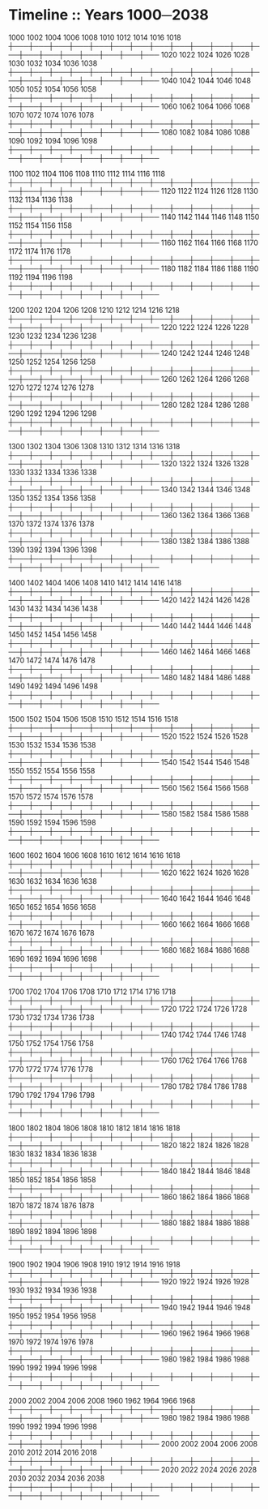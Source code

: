 # Timeline :: Years 1000─2038


1000    1002    1004    1006    1008    1010    1012    1014    1016    1018
┼───┼───┼───┼───┼───┼───┼───┼───┼───┼───┼───┼───┼───┼───┼───┼───┼───┼───┼───┼───
1020    1022    1024    1026    1028    1030    1032    1034    1036    1038
┼───┼───┼───┼───┼───┼───┼───┼───┼───┼───┼───┼───┼───┼───┼───┼───┼───┼───┼───┼───
1040    1042    1044    1046    1048    1050    1052    1054    1056    1058
┼───┼───┼───┼───┼───┼───┼───┼───┼───┼───┼───┼───┼───┼───┼───┼───┼───┼───┼───┼───
1060    1062    1064    1066    1068    1070    1072    1074    1076    1078
┼───┼───┼───┼───┼───┼───┼───┼───┼───┼───┼───┼───┼───┼───┼───┼───┼───┼───┼───┼───
1080    1082    1084    1086    1088    1090    1092    1094    1096    1098
┼───┼───┼───┼───┼───┼───┼───┼───┼───┼───┼───┼───┼───┼───┼───┼───┼───┼───┼───┼───

1100    1102    1104    1106    1108    1110    1112    1114    1116    1118
┼───┼───┼───┼───┼───┼───┼───┼───┼───┼───┼───┼───┼───┼───┼───┼───┼───┼───┼───┼───
1120    1122    1124    1126    1128    1130    1132    1134    1136    1138
┼───┼───┼───┼───┼───┼───┼───┼───┼───┼───┼───┼───┼───┼───┼───┼───┼───┼───┼───┼───
1140    1142    1144    1146    1148    1150    1152    1154    1156    1158
┼───┼───┼───┼───┼───┼───┼───┼───┼───┼───┼───┼───┼───┼───┼───┼───┼───┼───┼───┼───
1160    1162    1164    1166    1168    1170    1172    1174    1176    1178
┼───┼───┼───┼───┼───┼───┼───┼───┼───┼───┼───┼───┼───┼───┼───┼───┼───┼───┼───┼───
1180    1182    1184    1186    1188    1190    1192    1194    1196    1198
┼───┼───┼───┼───┼───┼───┼───┼───┼───┼───┼───┼───┼───┼───┼───┼───┼───┼───┼───┼───

1200    1202    1204    1206    1208    1210    1212    1214    1216    1218
┼───┼───┼───┼───┼───┼───┼───┼───┼───┼───┼───┼───┼───┼───┼───┼───┼───┼───┼───┼───
1220    1222    1224    1226    1228    1230    1232    1234    1236    1238
┼───┼───┼───┼───┼───┼───┼───┼───┼───┼───┼───┼───┼───┼───┼───┼───┼───┼───┼───┼───
1240    1242    1244    1246    1248    1250    1252    1254    1256    1258
┼───┼───┼───┼───┼───┼───┼───┼───┼───┼───┼───┼───┼───┼───┼───┼───┼───┼───┼───┼───
1260    1262    1264    1266    1268    1270    1272    1274    1276    1278
┼───┼───┼───┼───┼───┼───┼───┼───┼───┼───┼───┼───┼───┼───┼───┼───┼───┼───┼───┼───
1280    1282    1284    1286    1288    1290    1292    1294    1296    1298
┼───┼───┼───┼───┼───┼───┼───┼───┼───┼───┼───┼───┼───┼───┼───┼───┼───┼───┼───┼───

1300    1302    1304    1306    1308    1310    1312    1314    1316    1318
┼───┼───┼───┼───┼───┼───┼───┼───┼───┼───┼───┼───┼───┼───┼───┼───┼───┼───┼───┼───
1320    1322    1324    1326    1328    1330    1332    1334    1336    1338
┼───┼───┼───┼───┼───┼───┼───┼───┼───┼───┼───┼───┼───┼───┼───┼───┼───┼───┼───┼───
1340    1342    1344    1346    1348    1350    1352    1354    1356    1358
┼───┼───┼───┼───┼───┼───┼───┼───┼───┼───┼───┼───┼───┼───┼───┼───┼───┼───┼───┼───
1360    1362    1364    1366    1368    1370    1372    1374    1376    1378
┼───┼───┼───┼───┼───┼───┼───┼───┼───┼───┼───┼───┼───┼───┼───┼───┼───┼───┼───┼───
1380    1382    1384    1386    1388    1390    1392    1394    1396    1398
┼───┼───┼───┼───┼───┼───┼───┼───┼───┼───┼───┼───┼───┼───┼───┼───┼───┼───┼───┼───

1400    1402    1404    1406    1408    1410    1412    1414    1416    1418
┼───┼───┼───┼───┼───┼───┼───┼───┼───┼───┼───┼───┼───┼───┼───┼───┼───┼───┼───┼───
1420    1422    1424    1426    1428    1430    1432    1434    1436    1438
┼───┼───┼───┼───┼───┼───┼───┼───┼───┼───┼───┼───┼───┼───┼───┼───┼───┼───┼───┼───
1440    1442    1444    1446    1448    1450    1452    1454    1456    1458
┼───┼───┼───┼───┼───┼───┼───┼───┼───┼───┼───┼───┼───┼───┼───┼───┼───┼───┼───┼───
1460    1462    1464    1466    1468    1470    1472    1474    1476    1478
┼───┼───┼───┼───┼───┼───┼───┼───┼───┼───┼───┼───┼───┼───┼───┼───┼───┼───┼───┼───
1480    1482    1484    1486    1488    1490    1492    1494    1496    1498
┼───┼───┼───┼───┼───┼───┼───┼───┼───┼───┼───┼───┼───┼───┼───┼───┼───┼───┼───┼───

1500    1502    1504    1506    1508    1510    1512    1514    1516    1518
┼───┼───┼───┼───┼───┼───┼───┼───┼───┼───┼───┼───┼───┼───┼───┼───┼───┼───┼───┼───
1520    1522    1524    1526    1528    1530    1532    1534    1536    1538
┼───┼───┼───┼───┼───┼───┼───┼───┼───┼───┼───┼───┼───┼───┼───┼───┼───┼───┼───┼───
1540    1542    1544    1546    1548    1550    1552    1554    1556    1558
┼───┼───┼───┼───┼───┼───┼───┼───┼───┼───┼───┼───┼───┼───┼───┼───┼───┼───┼───┼───
1560    1562    1564    1566    1568    1570    1572    1574    1576    1578
┼───┼───┼───┼───┼───┼───┼───┼───┼───┼───┼───┼───┼───┼───┼───┼───┼───┼───┼───┼───
1580    1582    1584    1586    1588    1590    1592    1594    1596    1598
┼───┼───┼───┼───┼───┼───┼───┼───┼───┼───┼───┼───┼───┼───┼───┼───┼───┼───┼───┼───

1600    1602    1604    1606    1608    1610    1612    1614    1616    1618
┼───┼───┼───┼───┼───┼───┼───┼───┼───┼───┼───┼───┼───┼───┼───┼───┼───┼───┼───┼───
1620    1622    1624    1626    1628    1630    1632    1634    1636    1638
┼───┼───┼───┼───┼───┼───┼───┼───┼───┼───┼───┼───┼───┼───┼───┼───┼───┼───┼───┼───
1640    1642    1644    1646    1648    1650    1652    1654    1656    1658
┼───┼───┼───┼───┼───┼───┼───┼───┼───┼───┼───┼───┼───┼───┼───┼───┼───┼───┼───┼───
1660    1662    1664    1666    1668    1670    1672    1674    1676    1678
┼───┼───┼───┼───┼───┼───┼───┼───┼───┼───┼───┼───┼───┼───┼───┼───┼───┼───┼───┼───
1680    1682    1684    1686    1688    1690    1692    1694    1696    1698
┼───┼───┼───┼───┼───┼───┼───┼───┼───┼───┼───┼───┼───┼───┼───┼───┼───┼───┼───┼───

1700    1702    1704    1706    1708    1710    1712    1714    1716    1718
┼───┼───┼───┼───┼───┼───┼───┼───┼───┼───┼───┼───┼───┼───┼───┼───┼───┼───┼───┼───
1720    1722    1724    1726    1728    1730    1732    1734    1736    1738
┼───┼───┼───┼───┼───┼───┼───┼───┼───┼───┼───┼───┼───┼───┼───┼───┼───┼───┼───┼───
1740    1742    1744    1746    1748    1750    1752    1754    1756    1758
┼───┼───┼───┼───┼───┼───┼───┼───┼───┼───┼───┼───┼───┼───┼───┼───┼───┼───┼───┼───
1760    1762    1764    1766    1768    1770    1772    1774    1776    1778
┼───┼───┼───┼───┼───┼───┼───┼───┼───┼───┼───┼───┼───┼───┼───┼───┼───┼───┼───┼───
1780    1782    1784    1786    1788    1790    1792    1794    1796    1798
┼───┼───┼───┼───┼───┼───┼───┼───┼───┼───┼───┼───┼───┼───┼───┼───┼───┼───┼───┼───

1800    1802    1804    1806    1808    1810    1812    1814    1816    1818
┼───┼───┼───┼───┼───┼───┼───┼───┼───┼───┼───┼───┼───┼───┼───┼───┼───┼───┼───┼───
1820    1822    1824    1826    1828    1830    1832    1834    1836    1838
┼───┼───┼───┼───┼───┼───┼───┼───┼───┼───┼───┼───┼───┼───┼───┼───┼───┼───┼───┼───
1840    1842    1844    1846    1848    1850    1852    1854    1856    1858
┼───┼───┼───┼───┼───┼───┼───┼───┼───┼───┼───┼───┼───┼───┼───┼───┼───┼───┼───┼───
1860    1862    1864    1866    1868    1870    1872    1874    1876    1878
┼───┼───┼───┼───┼───┼───┼───┼───┼───┼───┼───┼───┼───┼───┼───┼───┼───┼───┼───┼───
1880    1882    1884    1886    1888    1890    1892    1894    1896    1898
┼───┼───┼───┼───┼───┼───┼───┼───┼───┼───┼───┼───┼───┼───┼───┼───┼───┼───┼───┼───

1900    1902    1904    1906    1908    1910    1912    1914    1916    1918
┼───┼───┼───┼───┼───┼───┼───┼───┼───┼───┼───┼───┼───┼───┼───┼───┼───┼───┼───┼───
1920    1922    1924    1926    1928    1930    1932    1934    1936    1938
┼───┼───┼───┼───┼───┼───┼───┼───┼───┼───┼───┼───┼───┼───┼───┼───┼───┼───┼───┼───
1940    1942    1944    1946    1948    1950    1952    1954    1956    1958
┼───┼───┼───┼───┼───┼───┼───┼───┼───┼───┼───┼───┼───┼───┼───┼───┼───┼───┼───┼───
1960    1962    1964    1966    1968    1970    1972    1974    1976    1978
┼───┼───┼───┼───┼───┼───┼───┼───┼───┼───┼───┼───┼───┼───┼───┼───┼───┼───┼───┼───
1980    1982    1984    1986    1988    1990    1992    1994    1996    1998
┼───┼───┼───┼───┼───┼───┼───┼───┼───┼───┼───┼───┼───┼───┼───┼───┼───┼───┼───┼───

2000    2002    2004    2006    2008    1960    1962    1964    1966    1968
┼───┼───┼───┼───┼───┼───┼───┼───┼───┼───┼───┼───┼───┼───┼───┼───┼───┼───┼───┼───
1980    1982    1984    1986    1988    1990    1992    1994    1996    1998
┼───┼───┼───┼───┼───┼───┼───┼───┼───┼───┼───┼───┼───┼───┼───┼───┼───┼───┼───┼───
2000    2002    2004    2006    2008    2010    2012    2014    2016    2018
┼───┼───┼───┼───┼───┼───┼───┼───┼───┼───┼───┼───┼───┼───┼───┼───┼───┼───┼───┼───
2020    2022    2024    2026    2028    2030    2032    2034    2036    2038
┼───┼───┼───┼───┼───┼───┼───┼───┼───┼───┼───┼───┼───┼───┼───┼───┼───┼───┼───┼───
